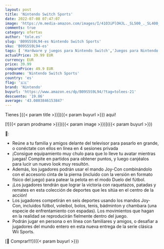 ```yaml
---
layout: post
title: 'Nintendo Switch Sports'
date: 2022-07-08 07:47:07
image: 'https://m.media-amazon.com/images/I/41O3iPlOHJL._SL500_._SL400_.jpg'
comments: true
category: ofertas
author: 'tole.es'
slug: 'B09S5S9L94-es Nintendo Switch Sports'
sku: 'B09S5S9L94-es'
tags: [ 'Hardware y juegos para Nintendo Switch','Juegos para Nintendo Switch','Videojuegos','nintendo','🇪🇸', ]
actualPrice: 39.99 EUR
currency: EUR
price: 39.99
comparePrice: 49.9 EUR
prodname: 'Nintendo Switch Sports'
country: 'es'
flag: '🇪🇸'
brand: 'Nintendo'
buyurl: 'https://www.amazon.es/dp/B09S5S9L94/?tag=tolees-21'
descuento: '19.86'
average: '43.0803846153847'
---
```


Tienes [{{< param title >}}]({{< param buyurl >}}) aqui!

[![{{< param prodname >}}]({{< param image >}})]({{< param buyurl >}})

🔎:

- Reúne a tu familia y amigos delante del televisor para pasarlo en grande, o conéctate con ellos en línea en 4 sesiones privada
- ¡Consigue equipamiento muy chulo para que lo lleve tu avatar mientras juegas! Compite en partidos para obtener puntos, y luego canjéalos para lucir un nuevo look muy resultón.
- Además, los jugadores podrán usar el mando Joy-Con combinándolo con el accesorio cinta de la pierna (incluido con la versión en formato físico del juego) para patear la pelota en el modo Duelo del fútbol.
- ¡Los jugadores tendrán que lograr la victoria con raquetazos, patadas y remates en esta colección de deportes que les sitúa en el centro de la acción!
- Los jugadores competirán en seis deportes usando los mandos Joy-Con, incluidos fútbol, voleibol, bolos, tenis, bádminton y chambara (una especie de enfrentamiento con espadas). Los movimientos que hagan en la realidad se reproducirán fielmente dentro del juego.
- Podrán jugar en persona o en línea con familiares y amigos, o desafiar a jugadores del mundo entero en esta nueva entrega de la serie clásica Wii Sports.

[🛒 Comprar!!!]({{< param buyurl >}})
